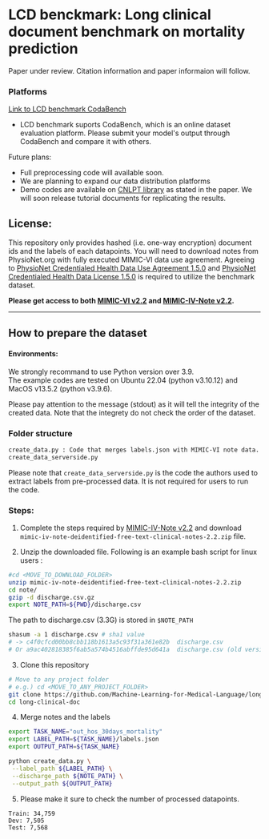 # LCD benckmark: Long clinical document benchmark on mortality prediction


Paper under review. Citation information and paper informaion will follow.

### Platforms

[Link to LCD benchmark CodaBench](TBA)

* LCD benchmark suports CodaBench, which is an online dataset evaluation platform. Please submit your model's output through CodaBench and compare it with others. 

Future plans:
* Full preprocessing code will available soon.
* We are planning to expand our data distribution platforms
* Demo codes are available on [CNLPT library](https://github.com/Machine-Learning-for-Medical-Language/cnlp_transformers) as stated in the paper. We will soon release tutorial documents for replicating the results. 

## License:
This repository only provides hashed (i.e. one-way encryption) document ids and the labels of each datapoints. You will need to download notes from PhysioNet.org with fully executed MIMIC-VI data use agreement. Agreeing to [PhysioNet Credentialed Health Data Use Agreement 1.5.0](https://physionet.org/content/mimiciv/view-dua/2.2/) and [PhysioNet Credentialed Health Data License 1.5.0](https://physionet.org/content/mimiciv/view-license/2.2/) is required to utilize the benchmark dataset. 

**Please get access to both [MIMIC-VI v2.2](https://physionet.org/content/mimiciv/2.2/) and [MIMIC-IV-Note v2.2](https://physionet.org/content/mimic-iv-note/2.2/).**


<hr>

## How to prepare the dataset

#### Environments: 
We strongly recommand to use Python version over 3.9.
<br>The example codes are tested on Ubuntu 22.04 (python v3.10.12) and MacOS v13.5.2 (python v3.9.6).

Please pay attention to the message (stdout) as it will tell the integrity of the created data. Note that the integrety do not check the order of the dataset. 


### Folder structure

```bash
create_data.py : Code that merges labels.json with MIMIC-VI note data. 
create_data_serverside.py
```
Please note that `create_data_serverside.py` is the code the authors used to extract labels from pre-processed data. It is not required for users to run the code.


### Steps: 

1. Complete the steps required by [MIMIC-IV-Note v2.2](https://physionet.org/content/mimic-iv-note/2.2/) and download `mimic-iv-note-deidentified-free-text-clinical-notes-2.2.zip` file.

2. Unzip the downloaded file. Following is an example bash script for linux users :
```bash
#cd <MOVE_TO_DOWNLOAD_FOLDER>
unzip mimic-iv-note-deidentified-free-text-clinical-notes-2.2.zip
cd note/
gzip -d discharge.csv.gz
export NOTE_PATH=${PWD}/discharge.csv
```
The path to discharge.csv (3.3G) is stored in `$NOTE_PATH`
```bash
shasum -a 1 discharge.csv # sha1 value
# -> c4f0cfcd00bb8cbb118b1613a5c93f31a361e82b  discharge.csv
# Or a9ac402818385f6ab5a574b4516abffde95d641a  discharge.csv (old version)
```

3. Clone this repository 
```bash
# Move to any project folder
# e.g.) cd <MOVE_TO_ANY_PROJECT_FOLDER>
git clone https://github.com/Machine-Learning-for-Medical-Language/long-clinical-doc.git
cd long-clinical-doc
```

4. Merge notes and the labels
```bash
export TASK_NAME="out_hos_30days_mortality"
export LABEL_PATH=${TASK_NAME}/labels.json
export OUTPUT_PATH=${TASK_NAME} 

python create_data.py \
 --label_path ${LABEL_PATH} \
 --discharge_path ${NOTE_PATH} \
 --output_path ${OUTPUT_PATH}
```

5. Please make it sure to check the number of processed datapoints.
```
Train: 34,759 
Dev: 7,505
Test: 7,568 
```
